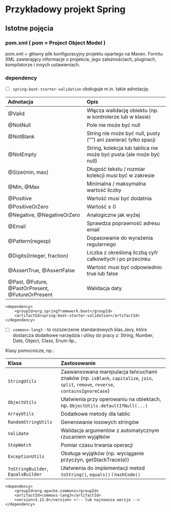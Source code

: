# Przykładowy projekt Spring


## Istotne pojęcia

### pom.xml ( pom = Project Object Model )

pom.xml = główny plik konfiguracyjny projektu opartego na Maven. Formtu XML zawierający informacje o projekcie, jego zależnościach, pluginach, kompilatorze i innych ustawieniach.

### dependency
- [ ] `spring-boot-starter-validation` obsługuje m.in. takie adnotację:

| <strong>Adnotacja</strong> | <strong>	Opis</strong>  |
| :---         					|     :---      |
| @Valid						| Włącza walidację obiektu (np. w kontrolerze lub w klasie)| 
| @NotNull						| Pole nie może być null| 
| @NotBlank						| String nie może być null, pusty ("") ani zawierać tylko spacji| 
| @NotEmpty						| String, kolekcja lub tablica nie może być pusta (ale może być null)| 
| @Size(min, max)				| Długość tekstu / rozmiar kolekcji musi być w zakresie| 
| @Min, @Max					| Minimalna / maksymalna wartość liczby| 
| @Positive						| Wartość musi być dodatnia| 
| @PositiveOrZero				| Wartość ≥ 0| 
| @Negative, @NegativeOrZero	| Analogiczne jak wyżej| 
| @Email						| Sprawdza poprawność adresu email| 
| @Pattern(regexp)				| Dopasowanie do wyrażenia regularnego| 
| @Digits(integer, fraction)	| Liczba z określoną liczbą cyfr całkowitych i po przecinku| 
| @AssertTrue, @AssertFalse		| Wartość musi być odpowiednio true lub false| 
| @Past, @Future, @PastOrPresent, @FutureOrPresent	| Walidacja daty| 


```
<dependency>
    <groupId>org.springframework.boot</groupId>
    <artifactId>spring-boot-starter-validation</artifactId>
</dependency>
```
- [ ] `commons-lang3` - to rozszerzenie standardowych klas Javy, które dostarcza dodatkowe narzędzia i utilsy do pracy z: String, Number, Date, Object, Class, Enum itp.,

Klasy pomocnicze, np.:

| <strong>Klasa</strong> 			 | <strong>Zastosowanie</strong>                                                                                                                         |
| :---         						 |     :--- |
| `StringUtils`                      | Zaawansowana manipulacja łańcuchami znaków (np. `isBlank`, `capitalize`, `join`, `split`, `remove`, `reverse`, `containsIgnoreCase`) |
| `ObjectUtils`                      | Ułatwienia przy operowaniu na obiektach, np. `ObjectUtils.defaultIfNull(...)`                                                        |
| `ArrayUtils`                       | Dodatkowe metody dla tablic                                                                                                          |
| `RandomStringUtils`                | Generowanie losowych stringów                                                                                                        |
| `Validate`                         | Walidacja argumentów z automatycznym rzucaniem wyjątków                                                                              |
| `StopWatch`                        | Pomiar czasu trwania operacji                                                                                                        |
| `ExceptionUtils`                   | Obsługa wyjątków (np. wyciąganie przyczyn, getStackTrace(e))                                                                                           |
| `ToStringBuilder`, `EqualsBuilder` | Ułatwienia do implementacji metod `toString()`, `equals()` i `hashCode()`                                                            |

```
<dependency>
	<groupId>org.apache.commons</groupId>
	<artifactId>commons-lang3</artifactId>
	<version>3.13.0</version> <!-- lub najnowsza wersja -->
</dependency>
```		